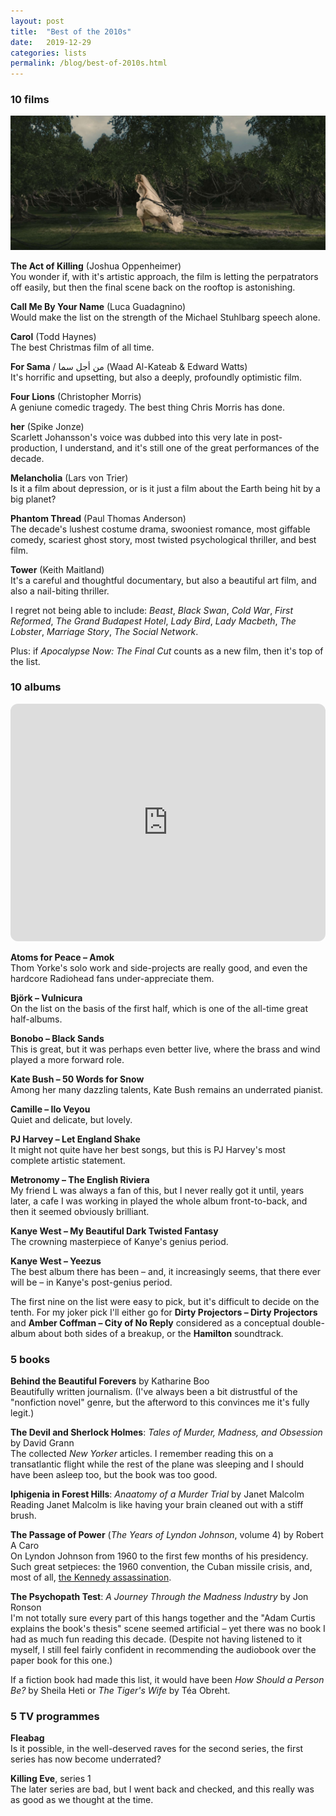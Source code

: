 ```yaml
---
layout: post
title:  "Best of the 2010s"
date:   2019-12-29
categories: lists
permalink: /blog/best-of-2010s.html
---
```


### 10 films

![](../assets/img/2010s-melancholia.jpg)

**The Act of Killing** (Joshua Oppenheimer)  
You wonder if, with it's artistic approach, the film is letting the perpatrators off easily, but then the final scene back on the rooftop is astonishing.

**Call Me By Your Name** (Luca Guadagnino)  
Would make the list on the strength of the Michael Stuhlbarg speech alone.

**Carol** (Todd Haynes)  
The best Christmas film of all time.

**For Sama** / من أجل سما (Waad Al-Kateab & Edward Watts)  
It's horrific and upsetting, but also a deeply, profoundly optimistic film.

**Four Lions** (Christopher Morris)  
A geniune comedic tragedy. The best thing Chris Morris has done.

**her** (Spike Jonze)  
Scarlett Johansson's voice was dubbed into this very late in post-production, I understand, and it's still one of the great performances of the decade.

**Melancholia** (Lars von Trier)  
Is it a film about depression, or is it just a film about the Earth being hit by a big planet?

**Phantom Thread** (Paul Thomas Anderson)  
The decade's lushest costume drama, swooniest romance, most giffable comedy, scariest ghost story, most twisted psychological thriller, and best film.

**Tower** (Keith Maitland)  
It's a careful and thoughtful documentary, but also a beautiful art film, and also a nail-biting thriller.

I regret not being able to include: *Beast*, *Black Swan*, *Cold War*, *First Reformed*, *The Grand Budapest Hotel*, *Lady Bird*, *Lady Macbeth*, *The Lobster*, *Marriage Story*, *The Social Network*.

Plus: if *Apocalypse Now: The Final Cut* counts as a new film, then it's top of the list.

### 10 albums

<iframe style="border-radius:12px" src="https://open.spotify.com/embed/playlist/3Z00arn2YPz52obF76gYzS?utm_source=generator" width="100%" height="380" frameBorder="0" allowfullscreen="" allow="autoplay; clipboard-write; encrypted-media; fullscreen; picture-in-picture"></iframe>

**Atoms for Peace – Amok**  
Thom Yorke's solo work and side-projects are really good, and even the hardcore Radiohead fans under-appreciate them.

**Björk – Vulnicura**  
On the list on the basis of the first half, which is one of the all-time great half-albums.

**Bonobo – Black Sands**  
This is great, but it was perhaps even better live, where the brass and wind played a more forward role.

**Kate Bush – 50 Words for Snow**  
Among her many dazzling talents, Kate Bush remains an underrated pianist.

**Camille – Ilo Veyou**  
Quiet and delicate, but lovely.

**PJ Harvey – Let England Shake**  
It might not quite have her best songs, but this is PJ Harvey's most complete artistic statement.

**Metronomy – The English Riviera**  
My friend L was always a fan of this, but I never really got it until, years later, a cafe I was working in played the whole album front-to-back, and then it seemed obviously brilliant.

**Kanye West – My Beautiful Dark Twisted Fantasy**  
The crowning masterpiece of Kanye's genius period.

**Kanye West – Yeezus**  
The best album there has been – and, it increasingly seems, that there ever will be – in Kanye's post-genius period.

The first nine on the list were easy to pick, but it's difficult to decide on the tenth. For my joker pick I'll either go for **Dirty Projectors – Dirty Projectors** and **Amber Coffman – City of No Reply** considered as a conceptual double-album about both sides of a breakup, or the **Hamilton** soundtrack.

### 5 books

**Behind the Beautiful Forevers** by Katharine Boo  
Beautifully written journalism. (I've always been a bit distrustful of the "nonfiction novel" genre, but the afterword to this convinces me it's fully legit.)

**The Devil and Sherlock Holmes**: *Tales of Murder, Madness, and Obsession* by David Grann  
The collected *New Yorker* articles. I remember reading this on a transatlantic flight while the rest of the plane was sleeping and I should have been asleep too, but the book was too good.

**Iphigenia in Forest Hills**: *Anaatomy of a Murder Trial* by Janet Malcolm  
Reading Janet Malcolm is like having your brain cleaned out with a stiff brush.

**The Passage of Power** (*The Years of Lyndon Johnson*, volume 4) by Robert A Caro  
On Lyndon Johnson from 1960 to the first few months of his presidency. Such great setpieces: the 1960 convention, the Cuban missile crisis, and, most of all, [the Kennedy assassination](https://www.newyorker.com/magazine/2012/04/02/the-transition).

**The Psychopath Test**: *A Journey Through the Madness Industry* by Jon Ronson  
I'm not totally sure every part of this hangs together and the "Adam Curtis explains the book's thesis" scene seemed artificial – yet there was no book I had as much fun reading this decade. (Despite not having listened to it myself, I still feel fairly confident in recommending the audiobook over the paper book for this one.)

If a fiction book had made this list, it would have been *How Should a Person Be?* by Sheila Heti or *The Tiger's Wife* by Téa Obreht.

### 5 TV programmes

**Fleabag**  
Is it possible, in the well-deserved raves for the second series, the first series has now become underrated?

**Killing Eve**, series 1  
The later series are bad, but I went back and checked, and this really was as good as we thought at the time.




